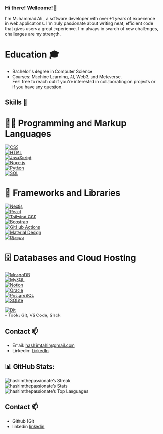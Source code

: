 ### Hi there! Wellcome! 👋
I'm Muhammad Ali , a software developer with over +1 years of experience in web applications. I'm truly passionate about writing neat, efficient code that gives users a great experience. I'm always in search of new challenges, challenges are my strength.

# Education 🎓
* Bachelor's degree in Computer Science
* Courses: Machine Learning, AI, Web3, and Metaverse.
<br>Feel free to reach out if you're interested in collaborating on projects or if you have any question.
## Skills 🚀
<h1>👨‍💻 Programming and Markup Languages</h1>
  <p>
  <a href="https://github.com/search?q=user%3ADenverCoder1+language%3Acss"><img alt="CSS" src="https://img.shields.io/badge/CSS-1572B6.svg?logo=css3&logoColor=white"></a> <br>
  <a href="https://github.com/search?q=user%3ADenverCoder1+language%3Ahtml"><img alt="HTML" src="https://img.shields.io/badge/HTML-E34F26.svg?logo=html5&logoColor=white"></a><br>
  <a href="https://github.com/search?q=user%3ADenverCoder1+language%3Ajavascript"><img alt="JavaScript" src="https://img.shields.io/badge/JavaScript-F7DF1E.svg?logo=javascript&logoColor=black"></a><br>
 <a href="https://github.com/search?q=user%3ADenverCoder1+language%3Ajavascript"><img alt="Node.js" src="https://img.shields.io/badge/Node.js-43853D.svg?logo=node.js&logoColor=white"></a><br>
      <a href="https://github.com/HashimThePassionate/Python-For-Absolute-Beginners"><img alt="Python" src="https://img.shields.io/badge/Python-14354C.svg?logo=python&logoColor=white"></a><br>
      <a href="https://github.com/search?q=user%3ADenverCoder1+language%3Asql"><img alt="SQL" src="https://custom-icon-badges.demolab.com/badge/SQL-025E8C.svg?logo=database&logoColor=white"></a><br>
  </p>

  <h1>🧰 Frameworks and Libraries</h1>
  <p>
    <a href="#"><img alt="Nextjs" src="https://img.shields.io/badge/Nextjs-20232a.svg?logo=nextjs&logoColor=%2361DAFB"></a><br>
    <a href="#"><img alt="React" src="https://img.shields.io/badge/React-20232a.svg?logo=react&logoColor=%2361DAFB"></a><br>
    <a href="#"><img alt="Tailwind CSS" src="https://img.shields.io/badge/tailwindcss-%2338B2AC.svg?style=flat-square&logo=tailwind-css&logoColor=white"></a><br>
    <a href="#"><img alt="Boostrap" src="https://img.shields.io/badge/bootstrap-%238511FA.svg?style=flat-square&logo=bootstrap&logoColor=white"></a><br>
    <a href="#"><img alt="GitHub Actions" src="https://img.shields.io/badge/GitHub%20Actions-2671E5.svg?logo=github%20actions&logoColor=white"></a><br>
    <a href="#"><img alt="Material Design" src="https://img.shields.io/badge/Material%20Design-0081CB.svg?logo=material-design&logoColor=white"></a><br>
    <a href="https://github.com/HashimThePassionate/django-for-absolute-beginners"><img alt="Django" src="https://img.shields.io/badge/django-%23092E20.svg?style=flat-square&logo=django&logoColor=white"></a><br>
  </p>

  <h1>🗄️ Databases and Cloud Hosting</h1>

  <p>
      <a href="#"><img alt="MongoDB" src ="https://img.shields.io/badge/MongoDB-4ea94b.svg?logo=mongodb&logoColor=white"></a><br>
      <a href="https://github.com/HashimThePassionate/Introduction-to-MySQL"><img alt="MySQL" src="https://img.shields.io/badge/MySQL-00f.svg?logo=mysql&logoColor=white"></a><br>
      <a href="#"><img alt="Notion" src="https://img.shields.io/badge/Notion-010101.svg?logo=notion&logoColor=white"></a><br>
      <a href="#"><img alt="Oracle" src ="https://img.shields.io/badge/Oracle-F00000.svg?logo=oracle&logoColor=white"></a><br>
      <a href="#"><img alt="PostgreSQL" src ="https://img.shields.io/badge/PostgreSQL-316192.svg?logo=postgresql&logoColor=white"></a><br>
      <a href="#"><img alt="SQLite" src ="https://img.shields.io/badge/SQLite-07405e.svg?logo=sqlite&logoColor=white"></a><br>
  </p>
</details>
 <a href="#"><img alt="Dit" src="https://img.shields.io/badge/Git-000000.svg?logo=vercel&logoColor=white"></a><br>
- Tools: Git, VS Code, Slack


## Contact 📫
* Email: hashiimtahir@gmail.com
* Linkedin: [LinkedIn](https://www.linkedin.com/in/hashimthepassionate/)

## 📊 GitHub Stats:
![hashimthepassionate's Streak](https://github-readme-streak-stats.herokuapp.com/?user=AliThePassionate&theme=graywhite&hide_border=true)</br>
![hashimthepassionate's Stats](https://github-readme-stats.vercel.app/api?username=AliThePassionate&theme=graywhite&show_icons=true&hide_border=true&count_private=true)</br>
![hashimthepassionate's Top Languages](https://github-readme-stats.vercel.app/api/top-langs/?username=hashimthepassionate&theme=graywhite&show_icons=true&hide_border=true&layout=compact)

## Contact 📫
- Github [Git
- linkedin [linkedin](https://www.linkedin.com/in/hashimthepassionate/)
<!--
**AliThePassionate/AliThePassionate** is a ✨ _special_ ✨ repository because its `README.md` (this file) appears on your GitHub profile.

Here are some ideas to get you started:

- 🔭 I’m currently working on ...
- 🌱 I’m currently learning ...
- 👯 I’m looking to collaborate on ...
- 🤔 I’m looking for help with ...
- 💬 Ask me about ...
- 📫 How to reach me: ...
- 😄 Pronouns: ...
- ⚡ Fun fact: ...
-->
